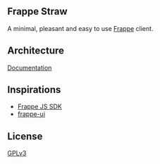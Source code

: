 ## Frappe Straw
A minimal, pleasant and easy to use [Frappe](https://frappe.io/framework)
client.

## Architecture
[Documentation](architecture.md)

## Inspirations
- [Frappe JS SDK](https://github.com/The-Commit-Company/frappe-js-sdk)
- [frappe-ui](https://ui.frappe.io/)

## License
[GPLv3](LICENSE)
